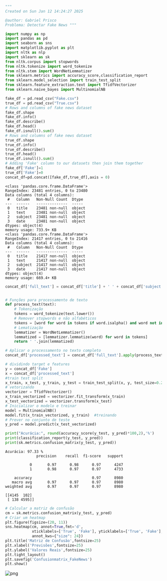 ```python
"""
Created on Sun Jan 12 14:24:27 2025

@author: Gabriel Prisco
Problema: Detectar Fake News """
```


```python
import numpy as np
import pandas as pd
import seaborn as sns
import matplotlib.pyplot as plt
import nltk as nlp
import sklearn as sk
from nltk.corpus import stopwords
from nltk.tokenize import word_tokenize  
from nltk.stem import WordNetLemmatizer  
from sklearn.metrics import accuracy_score,classification_report
from sklearn.model_selection import train_test_split
from sklearn.feature_extraction.text import TfidfVectorizer
from sklearn.naive_bayes import MultinomialNB
```


```python
fake_df = pd.read_csv("Fake.csv")
true_df = pd.read_csv("True.csv")
# Rows and columns of fake news dataset
fake_df.shape
fake_df.info()
fake_df.describe()
fake_df.head()
fake_df.isnull().sum()
# Rows and columns of fake news dataset
true_df.shape
true_df.info()
true_df.describe()
true_df.head()
true_df.isnull().sum()
# Adding 'Fake' column to our datasets then join them together
fake_df['Fake']=1
true_df['Fake']=0
concat_df=pd.concat([fake_df,true_df],axis = 0)
```

    <class 'pandas.core.frame.DataFrame'>
    RangeIndex: 23481 entries, 0 to 23480
    Data columns (total 4 columns):
     #   Column   Non-Null Count  Dtype 
    ---  ------   --------------  ----- 
     0   title    23481 non-null  object
     1   text     23481 non-null  object
     2   subject  23481 non-null  object
     3   date     23481 non-null  object
    dtypes: object(4)
    memory usage: 733.9+ KB
    <class 'pandas.core.frame.DataFrame'>
    RangeIndex: 21417 entries, 0 to 21416
    Data columns (total 4 columns):
     #   Column   Non-Null Count  Dtype 
    ---  ------   --------------  ----- 
     0   title    21417 non-null  object
     1   text     21417 non-null  object
     2   subject  21417 non-null  object
     3   date     21417 non-null  object
    dtypes: object(4)
    memory usage: 669.4+ KB
    


```python
concat_df['full_text'] = concat_df['title'] + ' ' + concat_df['subject']


# Funções para processamento de texto  
def process_text(text):  
    # Tokenização  
    tokens = word_tokenize(text.lower())  
    # Remover stopwords e não alfabéticos  
    tokens = [word for word in tokens if word.isalpha() and word not in stopwords.words('english')]  
    # Lematização  
    lemmatizer = WordNetLemmatizer()  
    lemmatized = [lemmatizer.lemmatize(word) for word in tokens]  
    return ' '.join(lemmatized)  

# Aplicar o processamento no texto completo  
concat_df['processed_text'] = concat_df['full_text'].apply(process_text) 
```


```python
# dividindo target e features
y = concat_df['Fake']
x = concat_df['processed_text'] 
#train test split
x_train, x_test, y_train, y_test = train_test_split(x, y, test_size=0.2, random_state=42) 
# vetorizando
vectorizer = TfidfVectorizer()  
x_train_vectorized = vectorizer.fit_transform(x_train)  
x_test_vectorized = vectorizer.transform(x_test)  
# Inicializar o modelo e treinar  
model = MultinomialNB()  
model.fit(x_train_vectorized, y_train)  #treinando
# Prever no conjunto de teste  
y_pred = model.predict(x_test_vectorized)  
```


```python
print("Acurácia:", round(accuracy_score(y_test, y_pred)*100,2),'%')
print(classification_report(y_test, y_pred))  
print(sk.metrics.confusion_matrix(y_test, y_pred))
```

    Acurácia: 97.33 %
                  precision    recall  f1-score   support
    
               0       0.97      0.98      0.97      4247
               1       0.98      0.97      0.97      4733
    
        accuracy                           0.97      8980
       macro avg       0.97      0.97      0.97      8980
    weighted avg       0.97      0.97      0.97      8980
    
    [[4145  102]
     [ 138 4595]]
    


```python
# Calcular a matriz de confusão  
cm = sk.metrics.confusion_matrix(y_test, y_pred)  
# Criar um heatmap  
plt.figure(figsize=(20, 11))  
sns.heatmap(cm, annot=True,fmt='d',
            xticklabels=['True', 'Fake'], yticklabels=['True', 'Fake'], cmap='viridis',
            annot_kws={"size": 24})  
plt.title('Matriz de Confusão',fontsize=25)  
plt.xlabel('Previsões',fontsize=25)  
plt.ylabel('Valores Reais',fontsize=25)  
plt.tight_layout()
plt.savefig('Confusionmatrix_FakeNews')
plt.show()     
```


    
![png](Fake%20News_files/Fake%20News_6_0.png)
    

